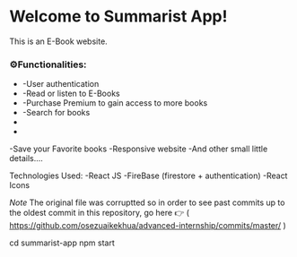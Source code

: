 # Welcome to Summarist App!

This is an E-Book website. 

<h3>⚙️Functionalities:</h3>

<ul>
  <li>-User authentication</li>
  <li>-Read or listen to E-Books</li>
  <li>-Purchase Premium to gain access to more books</li>
  <li>-Search for books</li>
  <li></li>
  <li></li>
  
</ul>
  
  
  
 
  -Save your Favorite books
  -Responsive website
  -And other small little details....

Technologies Used:
  -React JS
  -FireBase (firestore + authentication)
  -React Icons

  *Note*
The original file was corruptted so in order to see past commits up to
the oldest commit in this repository, go here 👉 
( https://github.com/osezuaikekhua/advanced-internship/commits/master/ )
  
cd summarist-app
npm start


